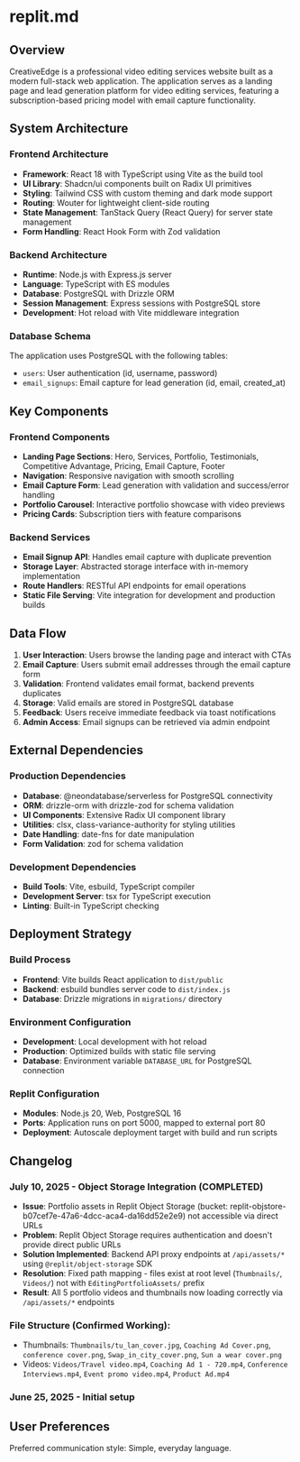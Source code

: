 # replit.md

## Overview

CreativeEdge is a professional video editing services website built as a modern full-stack web application. The application serves as a landing page and lead generation platform for video editing services, featuring a subscription-based pricing model with email capture functionality.

## System Architecture

### Frontend Architecture
- **Framework**: React 18 with TypeScript using Vite as the build tool
- **UI Library**: Shadcn/ui components built on Radix UI primitives
- **Styling**: Tailwind CSS with custom theming and dark mode support
- **Routing**: Wouter for lightweight client-side routing
- **State Management**: TanStack Query (React Query) for server state management
- **Form Handling**: React Hook Form with Zod validation

### Backend Architecture
- **Runtime**: Node.js with Express.js server
- **Language**: TypeScript with ES modules
- **Database**: PostgreSQL with Drizzle ORM
- **Session Management**: Express sessions with PostgreSQL store
- **Development**: Hot reload with Vite middleware integration

### Database Schema
The application uses PostgreSQL with the following tables:
- `users`: User authentication (id, username, password)
- `email_signups`: Email capture for lead generation (id, email, created_at)

## Key Components

### Frontend Components
- **Landing Page Sections**: Hero, Services, Portfolio, Testimonials, Competitive Advantage, Pricing, Email Capture, Footer
- **Navigation**: Responsive navigation with smooth scrolling
- **Email Capture Form**: Lead generation with validation and success/error handling
- **Portfolio Carousel**: Interactive portfolio showcase with video previews
- **Pricing Cards**: Subscription tiers with feature comparisons

### Backend Services
- **Email Signup API**: Handles email capture with duplicate prevention
- **Storage Layer**: Abstracted storage interface with in-memory implementation
- **Route Handlers**: RESTful API endpoints for email operations
- **Static File Serving**: Vite integration for development and production builds

## Data Flow

1. **User Interaction**: Users browse the landing page and interact with CTAs
2. **Email Capture**: Users submit email addresses through the email capture form
3. **Validation**: Frontend validates email format, backend prevents duplicates
4. **Storage**: Valid emails are stored in PostgreSQL database
5. **Feedback**: Users receive immediate feedback via toast notifications
6. **Admin Access**: Email signups can be retrieved via admin endpoint

## External Dependencies

### Production Dependencies
- **Database**: @neondatabase/serverless for PostgreSQL connectivity
- **ORM**: drizzle-orm with drizzle-zod for schema validation
- **UI Components**: Extensive Radix UI component library
- **Utilities**: clsx, class-variance-authority for styling utilities
- **Date Handling**: date-fns for date manipulation
- **Form Validation**: zod for schema validation

### Development Dependencies
- **Build Tools**: Vite, esbuild, TypeScript compiler
- **Development Server**: tsx for TypeScript execution
- **Linting**: Built-in TypeScript checking

## Deployment Strategy

### Build Process
- **Frontend**: Vite builds React application to `dist/public`
- **Backend**: esbuild bundles server code to `dist/index.js`
- **Database**: Drizzle migrations in `migrations/` directory

### Environment Configuration
- **Development**: Local development with hot reload
- **Production**: Optimized builds with static file serving
- **Database**: Environment variable `DATABASE_URL` for PostgreSQL connection

### Replit Configuration
- **Modules**: Node.js 20, Web, PostgreSQL 16
- **Ports**: Application runs on port 5000, mapped to external port 80
- **Deployment**: Autoscale deployment target with build and run scripts

## Changelog

### July 10, 2025 - Object Storage Integration (COMPLETED)
- **Issue**: Portfolio assets in Replit Object Storage (bucket: replit-objstore-b07cef7e-47a6-4dcc-aca4-da16dd52e2e9) not accessible via direct URLs
- **Problem**: Replit Object Storage requires authentication and doesn't provide direct public URLs
- **Solution Implemented**: Backend API proxy endpoints at `/api/assets/*` using `@replit/object-storage` SDK
- **Resolution**: Fixed path mapping - files exist at root level (`Thumbnails/`, `Videos/`) not with `EditingPortfolioAssets/` prefix
- **Result**: All 5 portfolio videos and thumbnails now loading correctly via `/api/assets/*` endpoints

### File Structure (Confirmed Working):
- Thumbnails: `Thumbnails/tu_lan_cover.jpg`, `Coaching Ad Cover.png`, `conference cover.png`, `Swap_in_city_cover.png`, `Sun a wear cover.png`  
- Videos: `Videos/Travel video.mp4`, `Coaching Ad 1 - 720.mp4`, `Conference Interviews.mp4`, `Event promo video.mp4`, `Product Ad.mp4`

### June 25, 2025 - Initial setup

## User Preferences

Preferred communication style: Simple, everyday language.